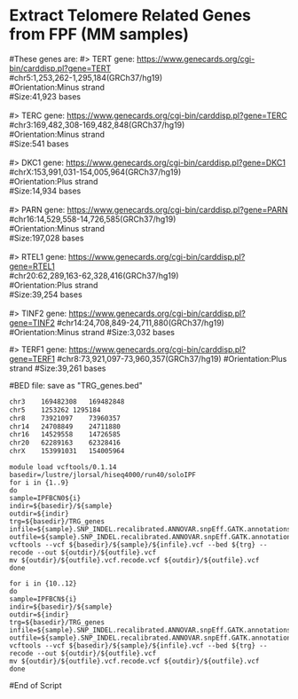 # Extract Telomere Related Genes from FPF (MM samples)

#These genes are:
#> TERT gene: https://www.genecards.org/cgi-bin/carddisp.pl?gene=TERT<br>
#chr5:1,253,262-1,295,184(GRCh37/hg19)<br>
#Orientation:Minus strand<br>
#Size:41,923 bases<br>
<br>
#> TERC gene: https://www.genecards.org/cgi-bin/carddisp.pl?gene=TERC<br>
#chr3:169,482,308-169,482,848(GRCh37/hg19)<br>
#Orientation:Minus strand<br>
#Size:541 bases<br>
<br>
#> DKC1 gene: https://www.genecards.org/cgi-bin/carddisp.pl?gene=DKC1<br>
#chrX:153,991,031-154,005,964(GRCh37/hg19)<br>
#Orientation:Plus strand<br>
#Size:14,934 bases<br>
<br>
#> PARN gene: https://www.genecards.org/cgi-bin/carddisp.pl?gene=PARN<br>
#chr16:14,529,558-14,726,585(GRCh37/hg19)<br>
#Orientation:Minus strand<br>
#Size:197,028 bases<br>
<br>
#> RTEL1 gene: https://www.genecards.org/cgi-bin/carddisp.pl?gene=RTEL1<br>
#chr20:62,289,163-62,328,416(GRCh37/hg19)<br>
#Orientation:Plus strand<br>
#Size:39,254 bases<br>
<br>
#> TINF2 gene: https://www.genecards.org/cgi-bin/carddisp.pl?gene=TINF2
#chr14:24,708,849-24,711,880(GRCh37/hg19)
#Orientation:Minus strand
#Size:3,032 bases

#> TERF1 gene: https://www.genecards.org/cgi-bin/carddisp.pl?gene=TERF1
#chr8:73,921,097-73,960,357(GRCh37/hg19)
#Orientation:Plus strand
#Size:39,261 bases

#BED file: save as "TRG_genes.bed"
```Bash
chr3	169482308	169482848
chr5	1253262	1295184
chr8	73921097	73960357
chr14	24708849	24711880
chr16	14529558	14726585
chr20	62289163	62328416
chrX	153991031	154005964
```

```
module load vcftools/0.1.14
basedir=/lustre/jlorsal/hiseq4000/run40/soloIPF
for i in {1..9}
do
sample=IPFBCN0${i}
indir=${basedir}/${sample}
outdir=${indir}
trg=${basedir}/TRG_genes
infile=${sample}.SNP_INDEL.recalibrated.ANNOVAR.snpEff.GATK.annotations.hg19
outfile=${sample}.SNP_INDEL.recalibrated.ANNOVAR.snpEff.GATK.annotations.hg19.TRG
vcftools --vcf ${basedir}/${sample}/${infile}.vcf --bed ${trg} --recode --out ${outdir}/${outfile}.vcf
mv ${outdir}/${outfile}.vcf.recode.vcf ${outdir}/${outfile}.vcf 
done
```

```
for i in {10..12}
do
sample=IPFBCN${i}
indir=${basedir}/${sample}
outdir=${indir}
trg=${basedir}/TRG_genes
infile=${sample}.SNP_INDEL.recalibrated.ANNOVAR.snpEff.GATK.annotations.hg19
outfile=${sample}.SNP_INDEL.recalibrated.ANNOVAR.snpEff.GATK.annotations.hg19.TRG
vcftools --vcf ${basedir}/${sample}/${infile}.vcf --bed ${trg} --recode --out ${outdir}/${outfile}.vcf
mv ${outdir}/${outfile}.vcf.recode.vcf ${outdir}/${outfile}.vcf 
done
```
#End of Script
